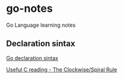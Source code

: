 go-notes
========

Go Language learning notes

Declaration sintax
------------------
[Go declaration sintax](http://blog.golang.org/gos-declaration-syntax)

[Useful C reading - The Clockwise/Spiral Rule](http://c-faq.com/decl/spiral.anderson.html)

